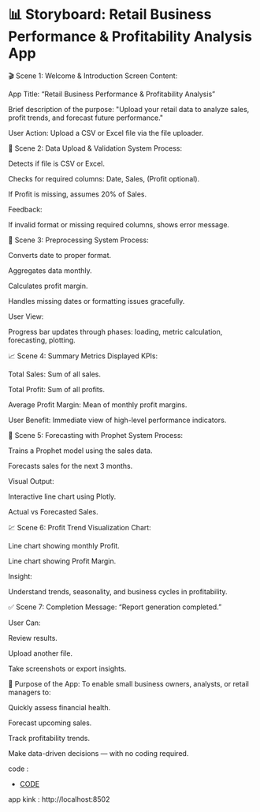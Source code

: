 # 📊 Storyboard: Retail Business Performance & Profitability Analysis App
🎬 Scene 1: Welcome & Introduction
Screen Content:

App Title: “Retail Business Performance & Profitability Analysis”

Brief description of the purpose: "Upload your retail data to analyze sales, profit trends, and forecast future performance."

User Action: Upload a CSV or Excel file via the file uploader.

📂 Scene 2: Data Upload & Validation
System Process:

Detects if file is CSV or Excel.

Checks for required columns: Date, Sales, (Profit optional).

If Profit is missing, assumes 20% of Sales.

Feedback:

If invalid format or missing required columns, shows error message.

🔄 Scene 3: Preprocessing
System Process:

Converts date to proper format.

Aggregates data monthly.

Calculates profit margin.

Handles missing dates or formatting issues gracefully.

User View:

Progress bar updates through phases: loading, metric calculation, forecasting, plotting.

📈 Scene 4: Summary Metrics
Displayed KPIs:

Total Sales: Sum of all sales.

Total Profit: Sum of all profits.

Average Profit Margin: Mean of monthly profit margins.

User Benefit: Immediate view of high-level performance indicators.

🔮 Scene 5: Forecasting with Prophet
System Process:

Trains a Prophet model using the sales data.

Forecasts sales for the next 3 months.

Visual Output:

Interactive line chart using Plotly.

Actual vs Forecasted Sales.

💹 Scene 6: Profit Trend Visualization
Chart:

Line chart showing monthly Profit.

Line chart showing Profit Margin.

Insight:

Understand trends, seasonality, and business cycles in profitability.

✅ Scene 7: Completion
Message: “Report generation completed.”

User Can:

Review results.

Upload another file.

Take screenshots or export insights.

🎯 Purpose of the App:
To enable small business owners, analysts, or retail managers to:

Quickly assess financial health.

Forecast upcoming sales.

Track profitability trends.

Make data-driven decisions — with no coding required.

code :
 - <a href = "https://github.com/akshya408/retail_analysis/blob/main/retail_analysis_app%20-%20Copy.py">CODE</a>

app kink :
 http://localhost:8502
